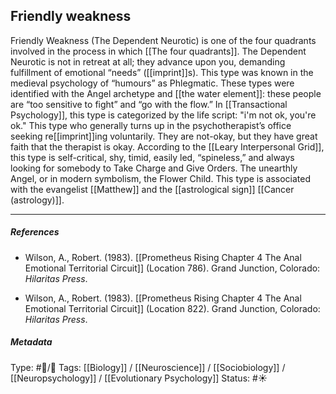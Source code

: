 ## Friendly weakness  # 

Friendly Weakness (The Dependent Neurotic) is one of the four quadrants involved in the process in which [[The four quadrants]]. The Dependent Neurotic is not in retreat at all; they advance upon you, demanding fulfillment of emotional “needs” ([[imprint]]s). This type was known in the medieval psychology of “humours” as Phlegmatic. These types were identified with the Angel archetype and [[the water element]]: these people are “too sensitive to fight” and “go with the flow.” In [[Transactional Psychology]], this type is categorized by the life script: "i'm not ok, you're ok." This type who generally turns up in the psychotherapist’s office seeking re[[imprint]]ing voluntarily. They are not-okay, but they have great faith that the therapist is okay. According to the [[Leary Interpersonal Grid]], this type is self-critical, shy, timid, easily led, “spineless,” and always looking for somebody to Take Charge and Give Orders. The unearthly Angel, or in modern symbolism, the Flower Child. This type is associated with the evangelist [[Matthew]] and the [[astrological sign]] [[Cancer (astrology)]]. 

___

##### References

- Wilson, A., Robert. (1983). [[Prometheus Rising Chapter 4 The Anal Emotional Territorial Circuit]] (Location 786). Grand Junction, Colorado: _Hilaritas Press_.

- Wilson, A., Robert. (1983). [[Prometheus Rising Chapter 4 The Anal Emotional Territorial Circuit]] (Location 822). Grand Junction, Colorado: _Hilaritas Press_.

##### Metadata

Type: #🔵/🔵 
Tags: [[Biology]] / [[Neuroscience]] / [[Sociobiology]] / [[Neuropsychology]] / [[Evolutionary Psychology]]
Status: #☀️ 